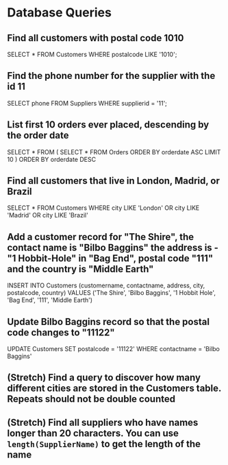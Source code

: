# Database Queries

## Find all customers with postal code 1010
SELECT * FROM Customers
WHERE postalcode
	LIKE '1010';

## Find the phone number for the supplier with the id 11
SELECT phone FROM Suppliers
WHERE supplierid = '11';

## List first 10 orders ever placed, descending by the order date
SELECT * FROM (
	SELECT * FROM Orders
  ORDER BY orderdate ASC
	LIMIT 10 
  ) ORDER BY orderdate DESC

## Find all customers that live in London, Madrid, or Brazil
SELECT * FROM Customers
WHERE city LIKE 'London' OR city LIKE 'Madrid' OR city LIKE 'Brazil'

## Add a customer record for "The Shire", the contact name is "Bilbo Baggins" the address is -"1 Hobbit-Hole" in "Bag End", postal code "111" and the country is "Middle Earth"
INSERT INTO Customers (customername, contactname, address, city, postalcode, country)
	VALUES ('The Shire', 'Bilbo Baggins', '1 Hobbit Hole', 'Bag End', '111', 'Middle Earth')

## Update Bilbo Baggins record so that the postal code changes to "11122"
UPDATE Customers
	SET postalcode = '11122'
	WHERE contactname = 'Bilbo Baggins'

## (Stretch) Find a query to discover how many different cities are stored in the Customers table. Repeats should not be double counted


## (Stretch) Find all suppliers who have names longer than 20 characters. You can use `length(SupplierName)` to get the length of the name
